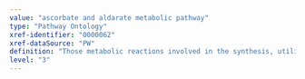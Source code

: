 ```yaml
---
value: "ascorbate and aldarate metabolic pathway"
type: "Pathway Ontology"
xref-identifier: "0000062"
xref-dataSource: "PW"
definition: "Those metabolic reactions involved in the synthesis, utilization and/or degradation of ascorbate and aldarate, as depicted in the KEGG diagram."
level: "3"
---
```

